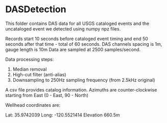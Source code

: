 # DASDetection

This folder contains DAS data for all USGS cataloged events and the uncataloged event we detected using numpy npz files.

Records start 10 seconds before cataloged event timing and end 50 seconds after that time - total of 60 seconds. 
DAS channels spacing is 1m, gauge length is 10m
Data are sampled at 2500 samples/second.

Data processing steps:
1) Median removal
2) High-cut filter (anti-alias)
3) Downsampling to 250Hz sampling frequency (from 2.5kHz original)

A csv file provides catalog information. Azimuths are counter-clockwise starting from East (0 - East, 90 - North)

Wellhead coordinates are:

Lat: 35.9742039
Long: -120.5521414
Elevation 660.5m
